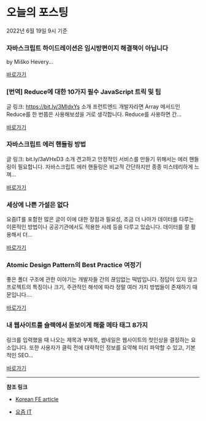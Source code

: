 # 오늘의 포스팅 
2022년 6월 19일 9시 기준 

###  자바스크립트 하이드레이션은 임시방편이지 해결책이 아닙니다 

 by Miško Hevery... 

 [바로가기](https://kofearticle.substack.com/p/korean-fe-article--093) 

### [번역] Reduce에 대한 10가지 필수 JavaScript 트릭 및 팁 

 글 링크: https://bit.ly/3MIdxYs 소개 프런트엔드 개발자라면 Array 메서드인 Reduce를 한 번쯤은 사용해보셨을 거로 생각합니다. Reduce를 사용하면 간... 

 [바로가기](https://kofearticle.substack.com/p/-reduce-10-javascript-) 

###  자바스크립트 에러 핸들링 방법 

 글 링크: bit.ly/3aVHxD3 소개 견고하고 안정적인 서비스를 만들기 위해서는 에러 핸들링이 필요합니다. 자바스크립트 에러 핸들링은 비교적 간단하지만 종종 미스테리하게 느껴... 

 [바로가기](https://kofearticle.substack.com/p/korean-fe-article--e82) 

### 세상에 나쁜 가설은 없다 

 요즘IT를 포함한 많은 글이 이에 대한 장점과 필요성, 조금 더 나아가 데이터를 다루는 이론적인 방법이나 공공기관에서도 적용한 사례 등을 다루고 있습니다. 데이터를 잘 활용해서 더... 

 [바로가기](https://yozm.wishket.com/magazine/detail/1533/) 

### Atomic Design Pattern의 Best Practice 여정기 

 좋은 폴더 구조에 관한 이야기는 개발자들 간의 끊임없는 떡밥입니다. 정답이 있지 않고 프로젝트의 특징이나 크기, 주관적인 해석에 따라 정말 여러 가지 방법들이 존재하기 때문입니다.... 

 [바로가기](https://yozm.wishket.com/magazine/detail/1531/) 

### 내 웹사이트를 슬랙에서 돋보이게 해줄 메타 태그 8가지 

 링크를 입력했을 때 나오는 제목과 부제목, 썸네일은 웹사이트의 첫인상을 결정하는 요소입니다. 또한 사용자가 클릭 전에 대략적인 정보를 요약해 미리 파악할 수 있고, 기본적인 SEO... 

 [바로가기](https://yozm.wishket.com/magazine/detail/1526/) 

---

**참조 링크**

- [Korean FE article](https://kofearticle.substack.com) 

- [요즘 IT](https://yozm.wishket.com/magazine) 

